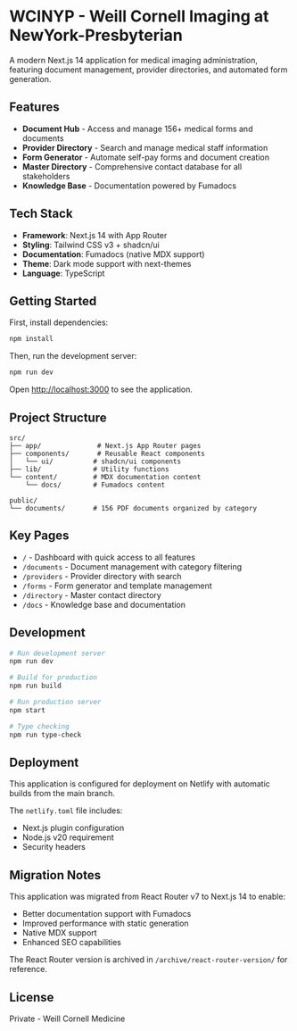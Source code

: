 # WCINYP - Weill Cornell Imaging at NewYork-Presbyterian

A modern Next.js 14 application for medical imaging administration, featuring document management, provider directories, and automated form generation.

## Features

- **Document Hub** - Access and manage 156+ medical forms and documents
- **Provider Directory** - Search and manage medical staff information
- **Form Generator** - Automate self-pay forms and document creation
- **Master Directory** - Comprehensive contact database for all stakeholders
- **Knowledge Base** - Documentation powered by Fumadocs

## Tech Stack

- **Framework**: Next.js 14 with App Router
- **Styling**: Tailwind CSS v3 + shadcn/ui
- **Documentation**: Fumadocs (native MDX support)
- **Theme**: Dark mode support with next-themes
- **Language**: TypeScript

## Getting Started

First, install dependencies:

```bash
npm install
```

Then, run the development server:

```bash
npm run dev
```

Open [http://localhost:3000](http://localhost:3000) to see the application.

## Project Structure

```
src/
├── app/              # Next.js App Router pages
├── components/       # Reusable React components
│   └── ui/          # shadcn/ui components
├── lib/             # Utility functions
└── content/         # MDX documentation content
    └── docs/        # Fumadocs content

public/
└── documents/       # 156 PDF documents organized by category
```

## Key Pages

- `/` - Dashboard with quick access to all features
- `/documents` - Document management with category filtering
- `/providers` - Provider directory with search
- `/forms` - Form generator and template management
- `/directory` - Master contact directory
- `/docs` - Knowledge base and documentation

## Development

```bash
# Run development server
npm run dev

# Build for production
npm run build

# Run production server
npm start

# Type checking
npm run type-check
```

## Deployment

This application is configured for deployment on Netlify with automatic builds from the main branch.

The `netlify.toml` file includes:
- Next.js plugin configuration
- Node.js v20 requirement
- Security headers

## Migration Notes

This application was migrated from React Router v7 to Next.js 14 to enable:
- Better documentation support with Fumadocs
- Improved performance with static generation
- Native MDX support
- Enhanced SEO capabilities

The React Router version is archived in `/archive/react-router-version/` for reference.

## License

Private - Weill Cornell Medicine
